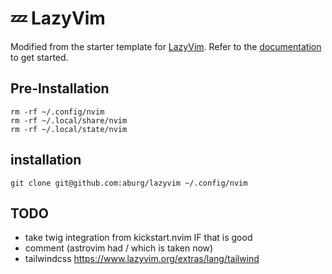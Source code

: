 # 💤 LazyVim

Modified from the starter template for [LazyVim](https://github.com/LazyVim/LazyVim).
Refer to the [documentation](https://lazyvim.github.io/installation) to get started.

## Pre-Installation

```
rm -rf ~/.config/nvim
rm -rf ~/.local/share/nvim
rm -rf ~/.local/state/nvim
```

## installation

```
git clone git@github.com:aburg/lazyvim ~/.config/nvim
```

## TODO

* take twig integration from kickstart.nvim IF that is good
* comment (astrovim had <leader>/ which is taken now)
* tailwindcss https://www.lazyvim.org/extras/lang/tailwind
